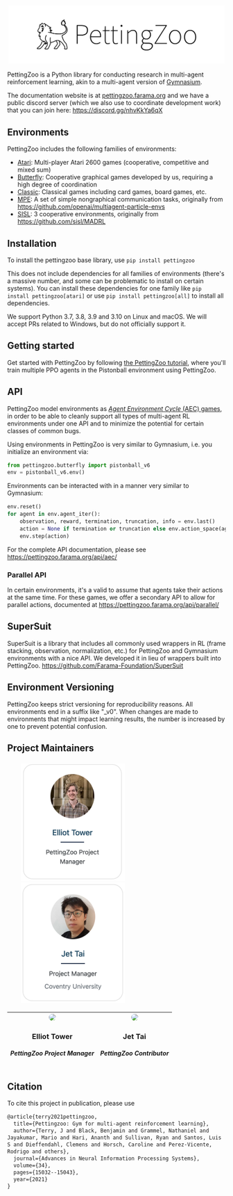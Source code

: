 <p align="center">
    <img src="https://raw.githubusercontent.com/Farama-Foundation/PettingZoo/master/pettingzoo-text.png" width="500px"/>
</p>

PettingZoo is a Python library for conducting research in multi-agent reinforcement learning, akin to a multi-agent version of [Gymnasium](https://github.com/Farama-Foundation/Gymnasium).

The documentation website is at [pettingzoo.farama.org](https://pettingzoo.farama.org) and we have a public discord server (which we also use to coordinate development work) that you can join here: https://discord.gg/nhvKkYa6qX

## Environments

PettingZoo includes the following families of environments:

* [Atari](https://pettingzoo.farama.org/environments/atari/): Multi-player Atari 2600 games (cooperative, competitive and mixed sum)
* [Butterfly](https://pettingzoo.farama.org/environments/butterfly): Cooperative graphical games developed by us, requiring a high degree of coordination
* [Classic](https://pettingzoo.farama.org/environments/classic): Classical games including card games, board games, etc.
* [MPE](https://pettingzoo.farama.org/environments/mpe): A set of simple nongraphical communication tasks, originally from https://github.com/openai/multiagent-particle-envs
* [SISL](https://pettingzoo.farama.org/environments/sisl): 3 cooperative environments, originally from https://github.com/sisl/MADRL

## Installation

To install the pettingzoo base library, use `pip install pettingzoo`

This does not include dependencies for all families of environments (there's a massive number, and some can be problematic to install on certain systems). You can install these dependencies for one family like `pip install pettingzoo[atari]` or use `pip install pettingzoo[all]` to install all dependencies.

We support Python 3.7, 3.8, 3.9 and 3.10 on Linux and macOS. We will accept PRs related to Windows, but do not officially support it.

## Getting started

Get started with PettingZoo by following [the PettingZoo tutorial](https://pettingzoo.farama.org/tutorials/cleanrl/implementing_PPO/), where you'll train multiple PPO agents in the Pistonball environment using PettingZoo.

## API

PettingZoo model environments as [*Agent Environment Cycle* (AEC) games](https://arxiv.org/pdf/2009.14471.pdf), in order to be able to cleanly support all types of multi-agent RL environments under one API and to minimize the potential for certain classes of common bugs.

Using environments in PettingZoo is very similar to Gymnasium, i.e. you initialize an environment via:

```python
from pettingzoo.butterfly import pistonball_v6
env = pistonball_v6.env()
```

Environments can be interacted with in a manner very similar to Gymnasium:

```python
env.reset()
for agent in env.agent_iter():
    observation, reward, termination, truncation, info = env.last()
    action = None if termination or truncation else env.action_space(agent).sample()  # this is where you would insert your policy
    env.step(action)
```

For the complete API documentation, please see https://pettingzoo.farama.org/api/aec/

### Parallel API

In certain environments, it's a valid to assume that agents take their actions at the same time. For these games, we offer a secondary API to allow for parallel actions, documented at https://pettingzoo.farama.org/api/parallel/

## SuperSuit

SuperSuit is a library that includes all commonly used wrappers in RL (frame stacking, observation, normalization, etc.) for PettingZoo and Gymnasium environments with a nice API. We developed it in lieu of wrappers built into PettingZoo. https://github.com/Farama-Foundation/SuperSuit

## Environment Versioning

PettingZoo keeps strict versioning for reproducibility reasons. All environments end in a suffix like "\_v0".  When changes are made to environments that might impact learning results, the number is increased by one to prevent potential confusion.

## Project Maintainers
<h3 style="text-align: center;width: 60%">
    <a href="https://github.com/elliottower/">
        <img src="docs/_static/img/people/elliot.png" width="240" alt="Elliot Tower">
    </a>
    <a href="https://github.com/jjshoots">
        <img src="docs/_static/img/people/jet.png" width="240" alt="Jet Tai">
    </a>
</h3>


| <div align="center"><a href="https://github.com/elliottower/"><img style="width: 100px; border-radius: 50%" src="https://farama.org/assets/people/elliot.jpg"></a><h3>Elliot Tower</h3><h5>PettingZoo Project Manager</span></div> | <div align="center"><a href="https://github.com/jjshoots"><img style="width: 100px; border-radius: 50%" src="https://farama.org/assets/people/jet.jpg"></a><h3>Jet Tai</h3><h5>PettingZoo Contributor</span></div> |
| - | - |

## Citation

To cite this project in publication, please use

```
@article{terry2021pettingzoo,
  title={Pettingzoo: Gym for multi-agent reinforcement learning},
  author={Terry, J and Black, Benjamin and Grammel, Nathaniel and Jayakumar, Mario and Hari, Ananth and Sullivan, Ryan and Santos, Luis S and Dieffendahl, Clemens and Horsch, Caroline and Perez-Vicente, Rodrigo and others},
  journal={Advances in Neural Information Processing Systems},
  volume={34},
  pages={15032--15043},
  year={2021}
}
```
